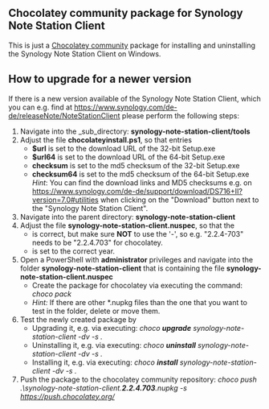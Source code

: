 ## Chocolatey community package for Synology Note Station Client
This is just a [Chocolatey community](https://community.chocolatey.org/) package for installing and uninstalling the Synology Note Station Client on Windows.

## How to upgrade for a newer version
If there is a new version available of the Synology Note Station Client, which you can e.g. find at https://www.synology.com/de-de/releaseNote/NoteStationClient please perform the following steps:
1. Navigate into the _sub_directory: **synology-note-station-client/tools**
2. Adjust the file **chocolateyinstall.ps1**, so that entries
    * **$url** is set to the download URL of the 32-bit Setup.exe
    * **$url64** is set to the download URL of the 64-bit Setup.exe
    * **checksum** is set to the md5 checksum of the 32-bit Setup.exe
    * **checksum64** is set to the md5 checksum of the 64-bit Setup.exe
    _Hint_: You can find the download links and MD5 checksums e.g. on https://www.synology.com/de-de/support/download/DS716+II?version=7.0#utilities when clicking on the "Download" button next to the "Synology Note Station Client".
3. Navigate into the parent directory: **synology-note-station-client**
4. Adjust the file **synology-note-station-client.nuspec**, so that the
    * <version> is correct, but make sure **NOT** to use the '-', so e.g. "2.2.4-703" needs to be "2.2.4.703" for chocolatey.
    * <copyright> is set to the correct year.
5. Open a PowerShell with **administrator** privileges and navigate into the folder **synology-note-station-client** that is containing the file **synology-note-station-client.nuspec**
    * Create the package for chocolatey via executing the command: _choco pack_
    * _Hint:_ If there are other *.nupkg files than the one that you want to test in the folder, delete or move them.
6. Test the newly created package by 
    * Upgrading it, e.g. via executing: _choco **upgrade** synology-note-station-client -dv -s ._
    * Uninstalling it, e.g. via executing: _choco **uninstall** synology-note-station-client -dv -s ._
    * Installing it, e.g. via executing: _choco **install** synology-note-station-client -dv -s ._
7. Push the package to the chocolatey community repository: _choco push .\synology-note-station-client.**2.2.4.703**.nupkg -s https://push.chocolatey.org/_